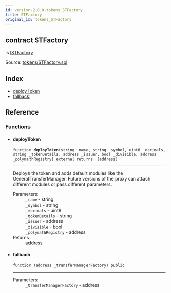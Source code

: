 ```yaml
---
id: version-2.0.0-tokens_STFactory
title: STFactory
original_id: tokens_STFactory
---
```


<div class="contract-doc"><div class="contract"><h2 class="contract-header"><span class="contract-kind">contract</span> STFactory</h2><p class="base-contracts"><span>is</span> <a href="interfaces_ISTFactory.html">ISTFactory</a></p><div class="source">Source: <a href="git+https://github.com/PolymathNetwork/polymath-core/blob/v1.4.0/contracts/tokens/STFactory.sol" target="_blank">tokens/STFactory.sol</a></div></div><div class="index"><h2>Index</h2><ul><li><a href="tokens_STFactory.html#deployToken">deployToken</a></li><li><a href="tokens_STFactory.html#">fallback</a></li></ul></div><div class="reference"><h2>Reference</h2><div class="functions"><h3>Functions</h3><ul><li><div class="item function"><span id="deployToken" class="anchor-marker"></span><h4 class="name">deployToken</h4><div class="body"><code class="signature">function <strong>deployToken</strong><span>(string _name, string _symbol, uint8 _decimals, string _tokenDetails, address _issuer, bool _divisible, address _polymathRegistry) </span><span>external </span><span>returns  (address) </span></code><hr/><div class="description"><p>Deploys the token and adds default modules like the GeneralTransferManager. Future versions of the proxy can attach different modules or pass different parameters.</p></div><dl><dt><span class="label-parameters">Parameters:</span></dt><dd><div><code>_name</code> - string</div><div><code>_symbol</code> - string</div><div><code>_decimals</code> - uint8</div><div><code>_tokenDetails</code> - string</div><div><code>_issuer</code> - address</div><div><code>_divisible</code> - bool</div><div><code>_polymathRegistry</code> - address</div></dd><dt><span class="label-return">Returns:</span></dt><dd>address</dd></dl></div></div></li><li><div class="item function"><span id="fallback" class="anchor-marker"></span><h4 class="name">fallback</h4><div class="body"><code class="signature">function <strong></strong><span>(address _transferManagerFactory) </span><span>public </span></code><hr/><dl><dt><span class="label-parameters">Parameters:</span></dt><dd><div><code>_transferManagerFactory</code> - address</div></dd></dl></div></div></li></ul></div></div></div>
